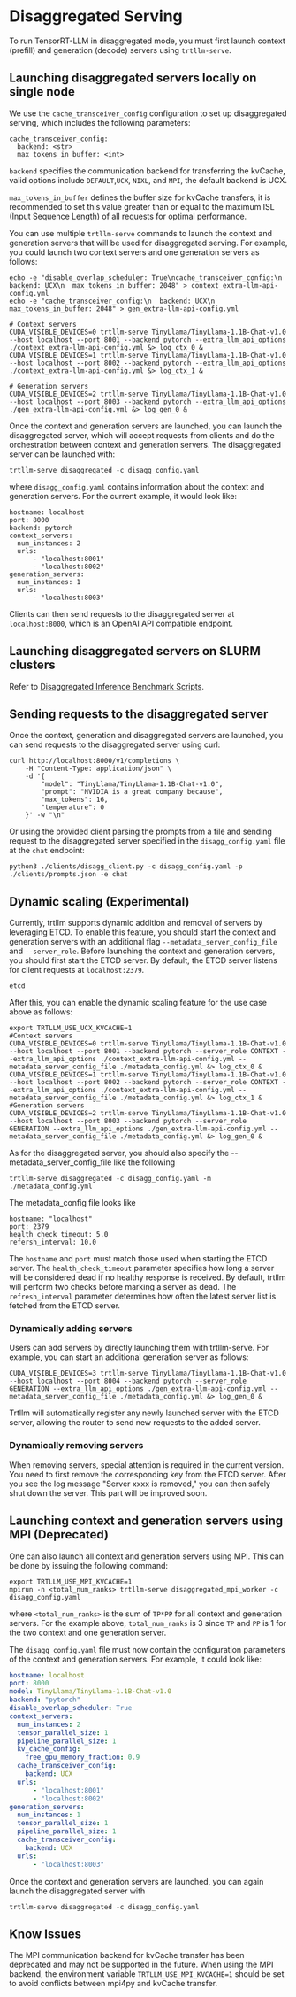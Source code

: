 # Disaggregated Serving

To run TensorRT-LLM in disaggregated mode, you must first launch context (prefill) and generation (decode) servers using `trtllm-serve`.

## Launching disaggregated servers locally on single node

We use the `cache_transceiver_config` configuration to set up disaggregated serving, which includes the following parameters:

```
cache_transceiver_config:
  backend: <str>
  max_tokens_in_buffer: <int>
```

`backend` specifies the communication backend for transferring the kvCache, valid options include `DEFAULT`,`UCX`, `NIXL`, and `MPI`, the default backend is UCX.

`max_tokens_in_buffer` defines the buffer size for kvCache transfers, it is recommended to set this value greater than or equal to the maximum ISL (Input Sequence Length) of all requests for optimal performance.

You can use multiple `trtllm-serve` commands to launch the context and generation servers that will be used
for disaggregated serving. For example, you could launch two context servers and one generation servers as follows:

```
echo -e "disable_overlap_scheduler: True\ncache_transceiver_config:\n  backend: UCX\n  max_tokens_in_buffer: 2048" > context_extra-llm-api-config.yml
echo -e "cache_transceiver_config:\n  backend: UCX\n  max_tokens_in_buffer: 2048" > gen_extra-llm-api-config.yml

# Context servers
CUDA_VISIBLE_DEVICES=0 trtllm-serve TinyLlama/TinyLlama-1.1B-Chat-v1.0 --host localhost --port 8001 --backend pytorch --extra_llm_api_options ./context_extra-llm-api-config.yml &> log_ctx_0 &
CUDA_VISIBLE_DEVICES=1 trtllm-serve TinyLlama/TinyLlama-1.1B-Chat-v1.0 --host localhost --port 8002 --backend pytorch --extra_llm_api_options ./context_extra-llm-api-config.yml &> log_ctx_1 &

# Generation servers
CUDA_VISIBLE_DEVICES=2 trtllm-serve TinyLlama/TinyLlama-1.1B-Chat-v1.0 --host localhost --port 8003 --backend pytorch --extra_llm_api_options ./gen_extra-llm-api-config.yml &> log_gen_0 &
```

Once the context and generation servers are launched, you can launch the disaggregated
server, which will accept requests from clients and do the orchestration between context
and generation servers. The disaggregated server can be launched with:

```
trtllm-serve disaggregated -c disagg_config.yaml
```
where `disagg_config.yaml` contains information about the context and generation servers. For the current example,
it would look like:
```
hostname: localhost
port: 8000
backend: pytorch
context_servers:
  num_instances: 2
  urls:
      - "localhost:8001"
      - "localhost:8002"
generation_servers:
  num_instances: 1
  urls:
      - "localhost:8003"
```

Clients can then send requests to the disaggregated server at `localhost:8000`, which is an OpenAI API compatible endpoint.

## Launching disaggregated servers on SLURM clusters

Refer to [Disaggregated Inference Benchmark Scripts](./slurm/README.md).

## Sending requests to the disaggregated server

Once the context, generation and disaggregated servers are launched, you can send requests to the disaggregated server using curl:
```
curl http://localhost:8000/v1/completions \
    -H "Content-Type: application/json" \
    -d '{
        "model": "TinyLlama/TinyLlama-1.1B-Chat-v1.0",
        "prompt": "NVIDIA is a great company because",
        "max_tokens": 16,
        "temperature": 0
    }' -w "\n"
```
Or using the provided client parsing the prompts from a file and sending request to the disaggregated server specified in the `disagg_config.yaml` file at the `chat` endpoint:
```
python3 ./clients/disagg_client.py -c disagg_config.yaml -p ./clients/prompts.json -e chat
```

## Dynamic scaling (Experimental)

Currently, trtllm supports dynamic addition and removal of servers by leveraging ETCD. To enable this feature, you should start the context and generation servers with an additional flag ```--metadata_server_config_file``` and ```--server_role```.
Before launching the context and generation servers, you should first start the ETCD server. By default, the ETCD server listens for client requests at ```localhost:2379```.
```
etcd
```
After this, you can enable the dynamic scaling feature for the use case above as follows:
```
export TRTLLM_USE_UCX_KVCACHE=1
#Context servers
CUDA_VISIBLE_DEVICES=0 trtllm-serve TinyLlama/TinyLlama-1.1B-Chat-v1.0 --host localhost --port 8001 --backend pytorch --server_role CONTEXT --extra_llm_api_options ./context_extra-llm-api-config.yml --metadata_server_config_file ./metadata_config.yml &> log_ctx_0 &
CUDA_VISIBLE_DEVICES=1 trtllm-serve TinyLlama/TinyLlama-1.1B-Chat-v1.0 --host localhost --port 8002 --backend pytorch --server_role CONTEXT --extra_llm_api_options ./context_extra-llm-api-config.yml --metadata_server_config_file ./metadata_config.yml &> log_ctx_1 &
#Generation servers
CUDA_VISIBLE_DEVICES=2 trtllm-serve TinyLlama/TinyLlama-1.1B-Chat-v1.0 --host localhost --port 8003 --backend pytorch --server_role GENERATION --extra_llm_api_options ./gen_extra-llm-api-config.yml --metadata_server_config_file ./metadata_config.yml &> log_gen_0 &
```
As for the disaggregated server, you should also specify the --metadata_server_config_file like the following
```
trtllm-serve disaggregated -c disagg_config.yaml -m ./metadata_config.yml
```

The metadata_config file looks like
```
hostname: "localhost"
port: 2379
health_check_timeout: 5.0
refersh_interval: 10.0
```

The ```hostname``` and ```port``` must match those used when starting the ETCD server. The ```health_check_timeout``` parameter specifies how long a server will be considered dead if no healthy response is received. By default, trtllm will perform two checks before marking a server as dead. The ```refresh_interval``` parameter determines how often the latest server list is fetched from the ETCD server.

### Dynamically adding servers

Users can add servers by directly launching them with trtllm-serve. For example, you can start an additional generation server as follows:
```
CUDA_VISIBLE_DEVICES=3 trtllm-serve TinyLlama/TinyLlama-1.1B-Chat-v1.0 --host localhost --port 8004 --backend pytorch --server_role GENERATION --extra_llm_api_options ./gen_extra-llm-api-config.yml --metadata_server_config_file ./metadata_config.yml &> log_gen_0 &
```
Trtllm will automatically register any newly launched server with the ETCD server, allowing the router to send new requests to the added server.

### Dynamically removing servers

When removing servers, special attention is required in the current version. You need to first remove the corresponding key from the ETCD server. After you see the log message "Server xxxx is removed," you can then safely shut down the server. This part will be improved soon.

## Launching context and generation servers using MPI (Deprecated)

One can also launch all context and generation servers using MPI. This can be done by issuing the following command:
```
export TRTLLM_USE_MPI_KVCACHE=1
mpirun -n <total_num_ranks> trtllm-serve disaggregated_mpi_worker -c disagg_config.yaml
```
where `<total_num_ranks>` is the sum of `TP*PP` for all context and generation servers. For the example above, `total_num_ranks` is 3
since `TP` and `PP` is 1 for the two context and one generation server.

The `disagg_config.yaml` file must now contain the configuration parameters of the context and generation servers. For example,
it could look like:

```yaml
hostname: localhost
port: 8000
model: TinyLlama/TinyLlama-1.1B-Chat-v1.0
backend: "pytorch"
disable_overlap_scheduler: True
context_servers:
  num_instances: 2
  tensor_parallel_size: 1
  pipeline_parallel_size: 1
  kv_cache_config:
    free_gpu_memory_fraction: 0.9
  cache_transceiver_config:
    backend: UCX
  urls:
      - "localhost:8001"
      - "localhost:8002"
generation_servers:
  num_instances: 1
  tensor_parallel_size: 1
  pipeline_parallel_size: 1
  cache_transceiver_config:
    backend: UCX
  urls:
      - "localhost:8003"
```

Once the context and generation servers are launched, you can again launch the disaggregated server with
```
trtllm-serve disaggregated -c disagg_config.yaml
```

## Know Issues

The MPI communication backend for kvCache transfer has been deprecated and may not be supported in the future. When using the MPI backend, the environment variable `TRTLLM_USE_MPI_KVCACHE=1` should be set to avoid conflicts between mpi4py and kvCache transfer.
